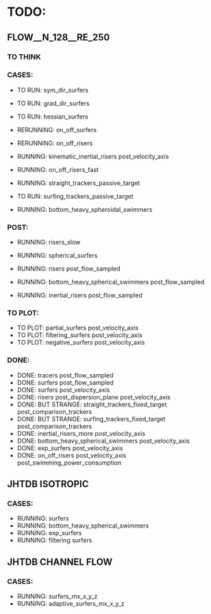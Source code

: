 # TODO:

## FLOW__N_128__RE_250

### TO THINK


### CASES:

* TO RUN: sym_dir_surfers
* TO RUN: grad_dir_surfers
* TO RUN: hessian_surfers

* RERUNNING: on_off_surfers
* RERUNNING: on_off_risers

* RUNNING: kinematic_inertial_risers post_velocity_axis

* RUNNING: on_off_risers_fast

* RUNNING: straight_trackers_passive_target
* TO RUN: surfing_trackers_passive_target

* RUNNING: bottom_heavy_spheroidal_swimmers

### POST:

* RUNNING: risers_slow

* RUNNING: spherical_surfers
* RUNNING: risers post_flow_sampled

* RUNNING: bottom_heavy_spherical_swimmers post_flow_sampled
* RUNNING: inertial_risers post_flow_sampled

### TO PLOT:
* TO PLOT: partial_surfers post_velocity_axis
* TO PLOT: filtering_surfers post_velocity_axis
* TO PLOT: negative_surfers post_velocity_axis

### DONE:
* DONE: tracers post_flow_sampled
* DONE: surfers post_flow_sampled
* DONE: surfers post_velocity_axis
* DONE: risers post_dispersion_plane post_velocity_axis
* DONE: BUT STRANGE: straight_trackers_fixed_target post_comparison_trackers
* DONE: BUT STRANGE: surfing_trackers_fixed_target post_comparison_trackers
* DONE: inertial_risers_more post_velocity_axis
* DONE: bottom_heavy_spherical_swimmers post_velocity_axis
* DONE: exp_surfers post_velocity_axis
* DONE: on_off_risers post_velocity_axis post_swimming_power_consumption


## JHTDB ISOTROPIC

### CASES:

* RUNNING: surfers
* RUNNING: bottom_heavy_spherical_swimmers
* RUNNING: exp_surfers
* RUNNING: filtering surfers

## JHTDB CHANNEL FLOW

### CASES:

* RUNNING: surfers_mx_x_y_z
* RUNNING: adaptive_surfers_mx_x_y_z
